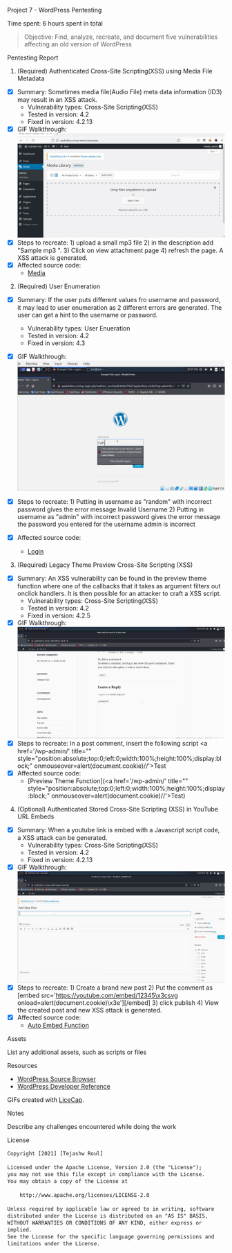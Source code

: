 Project 7 - WordPress Pentesting

Time spent: 6 hours spent in total

> Objective: Find, analyze, recreate, and document five vulnerabilities affecting an old version of WordPress

Pentesting Report

1. (Required) Authenticated Cross-Site Scripting(XSS) using Media File Metadata
  - [x] Summary: Sometimes media file(Audio File) meta data information (ID3) may result in an XSS attack. 
    - Vulnerability types: Cross-Site Scripting(XSS)
    - Tested in version: 4.2
    - Fixed in version: 4.2.13
  - [x] GIF Walkthrough: <img src="XSS_Authenticated.gif"> 
  - [x] Steps to recreate: 1) upload a small mp3 file
  						   2) in the description add "Sample mp3 </noscript><script>alert(document.cookie);</script>".
  						   3) Click on view attachment page
  						   4) refresh the page. A XSS attack is generated.  
  - [x] Affected source code:
    - [Media](https://core.trac.wordpress.org/browser/branches/4.2/src/wp-admin/includes/media.php)

2. (Required) User Enumeration 
  - [x] Summary: If the user puts different values fro username and password, it may lead to user enumeration as 2 different errors are generated. The user can get a hint to the username or password. 
    - Vulnerability types: User Enueration
    - Tested in version: 4.2
    - Fixed in version:  4.3
  - [x] GIF Walkthrough: <img src="User Enumeration.gif">
  - [x] Steps to recreate: 
  						  1) Putting in username as "random" with incorrect password gives the error message Invalid Username
  						  2) Putting in username as "admin" with incorrect password gives the error message the password you entered for the username admin is incorrect 

  - [x] Affected source code:
    - [Login](https://core.trac.wordpress.org/browser/tags/4.2/src/wp-login.php)

3. (Required) Legacy Theme Preview Cross-Site Scripting (XSS)
  - [x] Summary: An XSS vulnerability can be found in the preview theme function where one of the  callbacks that it takes as argument filters out onclick handlers. It is then possible for an attacker to craft a XSS script.  
    - Vulnerability types: Cross-Site Scripting(XSS)
    - Tested in version: 4.2
    - Fixed in version:  4.2.5
  - [x] GIF Walkthrough: <img src="XSS_Theme.gif"> 
  - [x] Steps to recreate: In a post comment, insert the following script <a href='/wp-admin/' title="" style="position:absolute;top:0;left:0;width:100%;height:100%;display:block;" onmouseover=alert(document.cookie)//'>Test</a>
  - [x] Affected source code:
    - [Preview Theme Function](<a href='/wp-admin/' title="" style="position:absolute;top:0;left:0;width:100%;height:100%;display:block;" onmouseover=alert(document.cookie)//'>Test</a>)

4. (Optional) Authenticated Stored Cross-Site Scripting (XSS) in YouTube URL Embeds
  - [x] Summary: When a youtube link is embed with a Javascript script code, a XSS attack can be generated. 
    - Vulnerability types: Cross-Site Scripting(XSS)
    - Tested in version: 4.2
    - Fixed in version: 4.2.13
  - [x] GIF Walkthrough: <img src="XSS_Youtube.gif"> 
  - [x] Steps to recreate: 
  							1) Create a brand new post
  							2) Put the comment as [embed src='https://youtube.com/embed/12345\x3csvg onload=alert(document.cookie)\x3e'][/embed]
  							3) click publish
  							4) View the created post and new XSS attack is generated.
  - [x] Affected source code: 
    - [Auto Embed Function](https://core.trac.wordpress.org/browser/trunk/src/wp-includes/class-wp-embed.php)

Assets

List any additional assets, such as scripts or files

Resources

- [WordPress Source Browser](https://core.trac.wordpress.org/browser/)
- [WordPress Developer Reference](https://developer.wordpress.org/reference/)

GIFs created with [LiceCap](http://www.cockos.com/licecap/).

Notes

Describe any challenges encountered while doing the work

License

    Copyright [2021] [Tejashw Roul]

    Licensed under the Apache License, Version 2.0 (the "License");
    you may not use this file except in compliance with the License.
    You may obtain a copy of the License at

        http://www.apache.org/licenses/LICENSE-2.0

    Unless required by applicable law or agreed to in writing, software
    distributed under the License is distributed on an "AS IS" BASIS,
    WITHOUT WARRANTIES OR CONDITIONS OF ANY KIND, either express or implied.
    See the License for the specific language governing permissions and
    limitations under the License.
